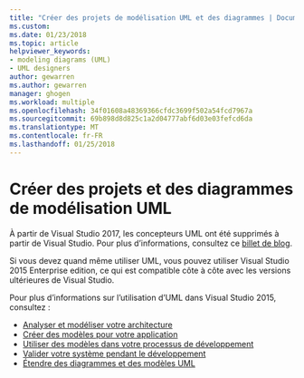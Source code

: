 ```yaml
---
title: "Créer des projets de modélisation UML et des diagrammes | Documents Microsoft"
ms.custom: 
ms.date: 01/23/2018
ms.topic: article
helpviewer_keywords:
- modeling diagrams (UML)
- UML designers
author: gewarren
ms.author: gewarren
manager: ghogen
ms.workload: multiple
ms.openlocfilehash: 34f01608a48369366cfdc3699f502a54fcd7967a
ms.sourcegitcommit: 69b898d8d825c1a2d04777abf6d03e03fefcd6da
ms.translationtype: MT
ms.contentlocale: fr-FR
ms.lasthandoff: 01/25/2018
---
```

# <a name="create-uml-modeling-projects-and-diagrams"></a>Créer des projets et des diagrammes de modélisation UML

À partir de Visual Studio 2017, les concepteurs UML ont été supprimés à partir de Visual Studio. Pour plus d’informations, consultez ce [billet de blog](https://blogs.msdn.microsoft.com/visualstudioalm/2016/10/14/uml-designers-have-been-removed-layer-designer-now-supports-live-architectural-analysis/).

Si vous devez quand même utiliser UML, vous pouvez utiliser Visual Studio 2015 Enterprise edition, ce qui est compatible côte à côte avec les versions ultérieures de Visual Studio.

Pour plus d’informations sur l’utilisation d’UML dans Visual Studio 2015, consultez :

* [Analyser et modéliser votre architecture](https://msdn.microsoft.com/library/57b85fsc%28v=vs.140%29.aspx)
* [Créer des modèles pour votre application](https://msdn.microsoft.com/library/dd409436%28v=vs.140%29.aspx)
* [Utiliser des modèles dans votre processus de développement](https://msdn.microsoft.com/library/dd409423%28v=vs.140%29.aspx)
* [Valider votre système pendant le développement](https://msdn.microsoft.com/library/dd409448%28v=vs.140%29.aspx)
* [Étendre des diagrammes et des modèles UML](https://msdn.microsoft.com/library/ee329484%28v=vs.140%29.aspx)